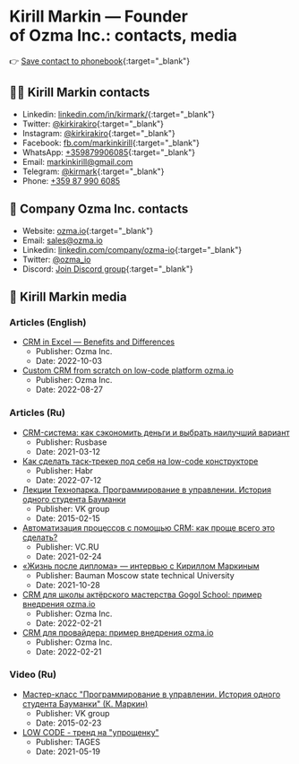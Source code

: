 # Kirill Markin — Founder of&nbsp;Ozma&nbsp;Inc.: contacts, media

👉 [Save contact to phonebook](/data/kirill-markin.vcf){:target="_blank"}

## 👨‍🔧 Kirill Markin contacts

* Linkedin: [linkedin.com/in/kirmark/](https://www.linkedin.com/in/kirmark/){:target="_blank"}
* Twitter: [@kirkirakiro](https://twitter.com/kirkirakiro){:target="_blank"}
* Instagram: [@kirkirakiro](https://www.instagram.com/kirkirakiro/){:target="_blank"}
* Facebook: [fb.com/markinkirill](https://www.facebook.com/markinkirill){:target="_blank"}
* WhatsApp: [+359879906085](https://api.whatsapp.com/send?phone=359879906085){:target="_blank"}
* Email: [markinkirill@gmail.com](mailto:markinkirill@gmail.com)
* Telegram: [@kirmark](https://t.me/kirmark){:target="_blank"}
* Phone: [+359 87 990 6085](tel:+359879906085)

## 💼 Company Ozma Inc. contacts

* Website: [ozma.io](https://ozma.io){:target="_blank"}
* Email: [sales@ozma.io](mailto:sales@ozma.io)
* Linkedin: [linkedin.com/company/ozma-io](https://linkedin.com/company/ozma-io){:target="_blank"}
* Twitter: [@ozma_io](https://twitter.com/ozma_io)
* Discord: [Join Discord group](https://discord.gg/tJYDhqrwFj){:target="_blank"}

## 📰 Kirill Markin media

### Articles (English)

* [CRM in Excel — Benefits and Differences](https://ozma.io/articles/crm-in-excel-benefits-and-differences/)
  * Publisher: Ozma Inc.
  * Date: 2022-10-03
* [Custom CRM from scratch on low-code platform ozma.io](https://ozma.io/articles/custom-crm-from-scratch-on-low-code-platform-ozma-io/)
  * Publisher: Ozma Inc.
  * Date: 2022-08-27

### Articles (Ru)

* [CRM-система: как сэкономить деньги и выбрать наилучший вариант](https://rb.ru/opinion/best-crm/)
  * Publisher: Rusbase
  * Date: 2021-03-12
* [Как сделать таск-трекер под себя на low-code конструкторе](https://habr.com/ru/post/673874/)
  * Publisher: Habr
  * Date: 2022-07-12
* [Лекции Технопарка. Программирование в управлении. История одного студента Бауманки](https://habr.com/ru/company/vk/blog/250593/)
  * Publisher: VK group
  * Date: 2015-02-15
* [Автоматизация процессов с помощью CRM: как проще всего это сделать?](https://vc.ru/marketing/212774-avtomatizaciya-processov-s-pomoshchyu-crm-kak-proshche-vsego-eto-sdelat)
  * Publisher: VC.RU
  * Date: 2021-02-24
* [«Жизнь после диплома» — интервью с Кириллом Маркиным](https://vk.com/@bmstu1830-zhizn-posle-diploma-intervu-s-kirillom-markinym)
  * Publisher: Bauman Moscow state technical University
  * Date: 2021-10-28
* [CRM для школы актёрского мастерства Gogol School: пример внедрения ozma.io](https://ozma.io/ru/articles/crm-dlya-shkoly-aktyorskogo-masterstva/)
  * Publisher: Ozma Inc.
  * Date: 2022-02-21
* [CRM для провайдера: пример внедрения ozma.io](https://ozma.io/ru/articles/crm-dlya-provajdera/)
  * Publisher: Ozma Inc.
  * Date: 2022-02-21

### Video (Ru)

* [Мастер-класс "Программирование в управлении. История одного студента Бауманки" (К. Маркин)](https://www.youtube.com/watch?v=FYT9nm6ryGc)
  * Publisher: VK group
  * Date: 2015-02-23
* [LOW CODE - тренд на "упрощенку"](https://fb.watch/gQTOBzSR1j/)
  * Publisher: TAGES
  * Date: 2021-05-19
